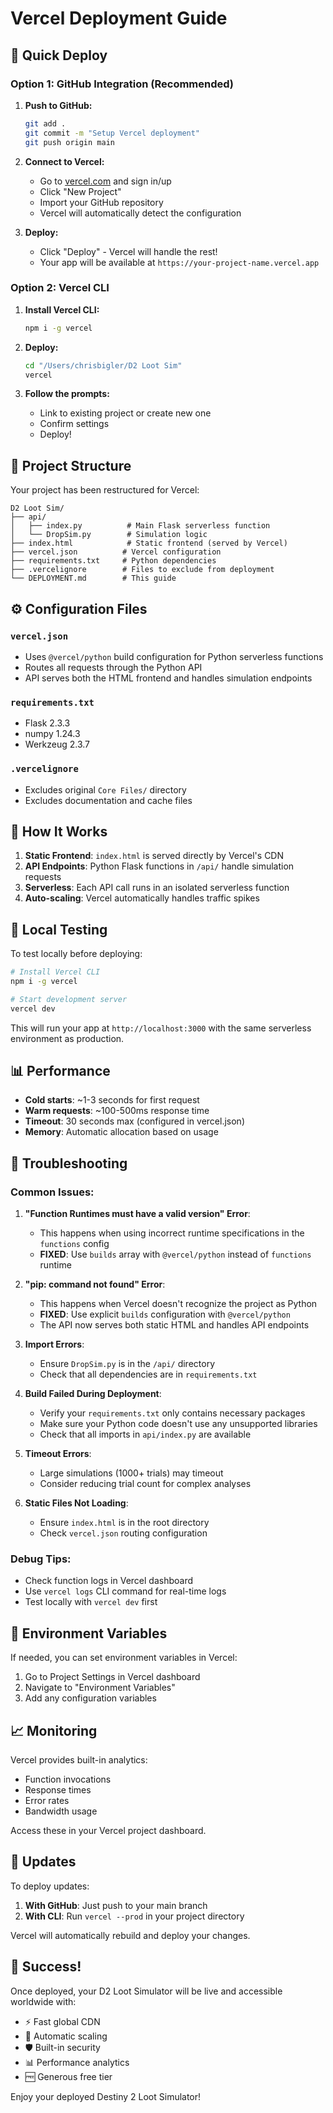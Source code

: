 # Vercel Deployment Guide

## 🚀 Quick Deploy

### Option 1: GitHub Integration (Recommended)

1. **Push to GitHub:**
   ```bash
   git add .
   git commit -m "Setup Vercel deployment"
   git push origin main
   ```

2. **Connect to Vercel:**
   - Go to [vercel.com](https://vercel.com) and sign in/up
   - Click "New Project"
   - Import your GitHub repository
   - Vercel will automatically detect the configuration

3. **Deploy:**
   - Click "Deploy" - Vercel will handle the rest!
   - Your app will be available at `https://your-project-name.vercel.app`

### Option 2: Vercel CLI

1. **Install Vercel CLI:**
   ```bash
   npm i -g vercel
   ```

2. **Deploy:**
   ```bash
   cd "/Users/chrisbigler/D2 Loot Sim"
   vercel
   ```

3. **Follow the prompts:**
   - Link to existing project or create new one
   - Confirm settings
   - Deploy!

## 📁 Project Structure

Your project has been restructured for Vercel:

```
D2 Loot Sim/
├── api/
│   ├── index.py          # Main Flask serverless function
│   └── DropSim.py        # Simulation logic
├── index.html            # Static frontend (served by Vercel)
├── vercel.json          # Vercel configuration
├── requirements.txt     # Python dependencies
├── .vercelignore        # Files to exclude from deployment
└── DEPLOYMENT.md        # This guide
```

## ⚙️ Configuration Files

### `vercel.json`
- Uses `@vercel/python` build configuration for Python serverless functions
- Routes all requests through the Python API
- API serves both the HTML frontend and handles simulation endpoints

### `requirements.txt`
- Flask 2.3.3
- numpy 1.24.3 
- Werkzeug 2.3.7

### `.vercelignore`
- Excludes original `Core Files/` directory
- Excludes documentation and cache files

## 🔧 How It Works

1. **Static Frontend**: `index.html` is served directly by Vercel's CDN
2. **API Endpoints**: Python Flask functions in `/api/` handle simulation requests
3. **Serverless**: Each API call runs in an isolated serverless function
4. **Auto-scaling**: Vercel automatically handles traffic spikes

## 🧪 Local Testing

To test locally before deploying:

```bash
# Install Vercel CLI
npm i -g vercel

# Start development server
vercel dev
```

This will run your app at `http://localhost:3000` with the same serverless environment as production.

## 📊 Performance

- **Cold starts**: ~1-3 seconds for first request
- **Warm requests**: ~100-500ms response time
- **Timeout**: 30 seconds max (configured in vercel.json)
- **Memory**: Automatic allocation based on usage

## 🐛 Troubleshooting

### Common Issues:

1. **"Function Runtimes must have a valid version" Error**: 
   - This happens when using incorrect runtime specifications in the `functions` config
   - **FIXED**: Use `builds` array with `@vercel/python` instead of `functions` runtime

2. **"pip: command not found" Error**:
   - This happens when Vercel doesn't recognize the project as Python
   - **FIXED**: Use explicit `builds` configuration with `@vercel/python`
   - The API now serves both static HTML and handles API endpoints

3. **Import Errors**: 
   - Ensure `DropSim.py` is in the `/api/` directory
   - Check that all dependencies are in `requirements.txt`

4. **Build Failed During Deployment**:
   - Verify your `requirements.txt` only contains necessary packages
   - Make sure your Python code doesn't use any unsupported libraries
   - Check that all imports in `api/index.py` are available

5. **Timeout Errors**: 
   - Large simulations (1000+ trials) may timeout
   - Consider reducing trial count for complex analyses

6. **Static Files Not Loading**: 
   - Ensure `index.html` is in the root directory
   - Check `vercel.json` routing configuration

### Debug Tips:

- Check function logs in Vercel dashboard
- Use `vercel logs` CLI command for real-time logs
- Test locally with `vercel dev` first

## 🎯 Environment Variables

If needed, you can set environment variables in Vercel:

1. Go to Project Settings in Vercel dashboard
2. Navigate to "Environment Variables"
3. Add any configuration variables

## 📈 Monitoring

Vercel provides built-in analytics:
- Function invocations
- Response times
- Error rates
- Bandwidth usage

Access these in your Vercel project dashboard.

## 🔄 Updates

To deploy updates:

1. **With GitHub**: Just push to your main branch
2. **With CLI**: Run `vercel --prod` in your project directory

Vercel will automatically rebuild and deploy your changes.

## 🎉 Success!

Once deployed, your D2 Loot Simulator will be live and accessible worldwide with:
- ⚡ Fast global CDN
- 🔄 Automatic scaling  
- 🛡️ Built-in security
- 📊 Performance analytics
- 🆓 Generous free tier

Enjoy your deployed Destiny 2 Loot Simulator!
